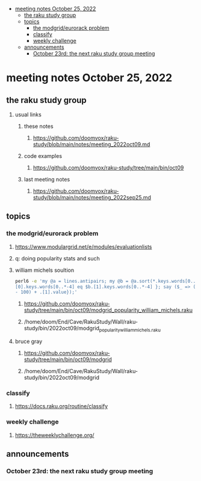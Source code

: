 - [meeting notes October 25, 2022](#org6ca8cef)
  - [the raku study group](#org3b4f38a)
  - [topics](#org23be188)
    - [the modgrid/eurorack problem](#orgee79146)
    - [classify](#org92c56ce)
    - [weekly challenge](#orgd084162)
  - [announcements](#orge6e6bc4)
    - [October 23rd: the next raku study group meeting](#org6ffa9ca)


<a id="org6ca8cef"></a>

# meeting notes October 25, 2022


<a id="org3b4f38a"></a>

## the raku study group

1.  usual links

    1.  these notes
    
        1.  <https://github.com/doomvox/raku-study/blob/main/notes/meeting_2022oct09.md>
    
    2.  code examples
    
        1.  <https://github.com/doomvox/raku-study/tree/main/bin/oct09>
    
    3.  last meeting notes
    
        1.  <https://github.com/doomvox/raku-study/blob/main/notes/meeting_2022sep25.md>


<a id="org23be188"></a>

## topics


<a id="orgee79146"></a>

### the modgrid/eurorack problem

1.  <https://www.modulargrid.net/e/modules/evaluationlists>

2.  q: doing popularity stats and such

3.  william michels soultion

    ```sh
    perl6 -e 'my @a = lines.antipairs; my @b = @a.sort(*.keys.words[0..*-3]).rotor(2 => -1); my @c; do for @b -> $b { @c.push($b) if $b.
    [0].keys.words[0..*-4] eq $b.[1].keys.words[0..*-4] }; say ($_ => (.[0].value - 100) + .[1].value).antipairs for @c.sort( { (.[0].value
    - 100) + .[1].value});'
    ```
    
    1.  <https://github.com/doomvox/raku-study/tree/main/bin/oct09/modgrid_popularity_william_michels.raku>
    
    2.  /home/doom/End/Cave/RakuStudy/Wall/raku-study/bin/2022oct09/modgrid<sub>popularity</sub><sub>william</sub><sub>michels.raku</sub>

4.  bruce gray

    1.  <https://github.com/doomvox/raku-study/tree/main/bin/oct09/modgrid>
    
    2.  /home/doom/End/Cave/RakuStudy/Wall/raku-study/bin/2022oct09/modgrid


<a id="org92c56ce"></a>

### classify

1.  <https://docs.raku.org/routine/classify>


<a id="orgd084162"></a>

### weekly challenge

1.  <https://theweeklychallenge.org/>


<a id="orge6e6bc4"></a>

## announcements


<a id="org6ffa9ca"></a>

### October 23rd: the next raku study group meeting
